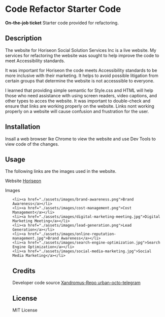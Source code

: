 # Code Refactor Starter Code
**On-the-job ticket** Starter code provided for refactoring.

## Description

The website for Horiseon Social Solution Services Inc is a live website. My services for refactoring the website was sought to help improve the code to meet Accessibility standards. 

It was important for Horiseon the code meets Accessibility standards to be more inclusive with their marketing. It helps to avoid possible litigation from certain groups that determine the website is not accesssible to everyone.

I learned that providing simple semantic for Style.css and HTML will help those who need assistance with using screen readers, video captions, and other types to acces the website. It was important to double-check and ensure that links are working properly on the website. Links nont working properly on a website will cause confusion and frustration for the user.


## Installation

Insall a web browser lke Chrome to view the website and use Dev Tools to view code of the changes.

## Usage

The following links are the images used in the website.

Website
<a href="https://itsmarpon.github.io/horiseon-refactor/">Horiseon</a>


Images
<ul>

    <li><a href="./assets/images/brand-awareness.png">Brand Awareness</a></li>
    <li><a href="./assets/images/cost-management.png">Cost Management</a></li>
    <li><a href="./assets/images/digital-marketing-meeting.jpg">Digital Marketing Meeting</a></li>
    <li><a href="./assets/images/lead-generation.png">Lead Generation</a></li>
    <li><a href="./assets/images/online-reputation-management.jpg">Brand Awareness</a></li>
    <li><a href="./assets/images/search-engine-optimization.jpg">Search Engine Optimization</a></li>
    <li><a href="./assets/images/social-media-marketing.jpg">Social Media Marketing</a></li>

## Credits

Developer code source
<a href="https://github.com/coding-boot-camp/urban-octo-telegram"> Xandromus-Repo urban-octo-telegram</a>


## License
MIT License
